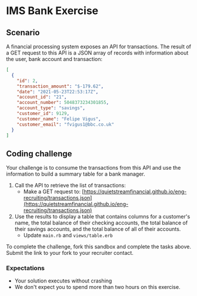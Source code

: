 # IMS Bank Exercise

## Scenario

A financial processing system exposes an API for transactions. The result of a
GET request to this API is a JSON array of records with information about the
user, bank account and transaction:

```json
[
  {
    "id": 2,
    "transaction_amount": "$-179.62",
    "date": "2021-05-23T22:53:17Z",
    "account_id": "21",
    "account_number": 5048373234301855,
    "account_type": "savings",
    "customer_id": 9129,
    "customer_name": "Felipe Vigus",
    "customer_email": "fvigus1@bbc.co.uk"
  }
]

```

## Coding challenge

Your challenge is to consume the transactions from this API and use the
information to build a summary table for a bank manager.

1. Call the API to retrieve the list of transactions:
    * Make a GET request to: [https://quietstreamfinancial.github.io/eng-recruiting/transactions.json](https://quietstreamfinancial.github.io/eng-recruiting/transactions.json)
2. Use the results to display a table that contains columns for a customer's
   name, the total balance of their checking accounts, the total balance of
   their savings accounts, and the total balance of all of their accounts.
    * Update `main.rb` and `views/table.erb`

To complete the challenge, fork this sandbox and complete
the tasks above. Submit the link to your fork to your recruiter contact.

### Expectations
* Your solution executes without crashing
* We don't expect you to spend more than two hours on this exercise.

